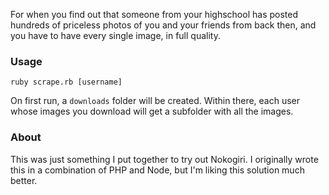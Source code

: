 For when you find out that someone from your highschool has posted hundreds of priceless photos of you and your friends from back then, and you have to have every single image, in full quality.

### Usage
`ruby scrape.rb [username]`

On first run, a `downloads` folder will be created. Within there, each user whose images you download will get a subfolder with all the images.

### About
This was just something I put together to try out Nokogiri. I originally wrote this in a combination of PHP and Node, but I'm liking this solution much better.
